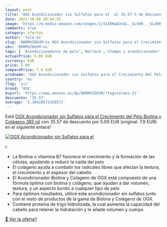 ```yaml
---
layout: post
title: 'OGX Acondicionador sin Sulfatos para el  al 35.57 % de descuento'
date: 2021-10-08 20:44:55
image: 'https://m.media-amazon.com/images/I/41X8NwA3xUL._SL500_._SL400_.jpg'
comments: true
category: ofertas
author: 'tole.es'
slug: 'B00MXZ66VM-es OGX Acondicionador sin Sulfatos para el Crecimiento del...'
sku: 'B00MXZ66VM-es'
tags: [ 'Acondicionadores de pelo','Belleza','Champú y acondicionador','Cuidado del cabello','acondicionador','ogx', ]
actualPrice: 5.09 EUR
currency: EUR
price: 5.09
comparePrice: 7.9 EUR
prodname: 'OGX Acondicionador sin Sulfatos para el Crecimiento del Pelo  Biotina y Colágeno  385 ml'
country: 'es'
flag: '🇪🇸'
brand: 'OGX'
buyurl: 'https://www.amazon.es/dp/B00MXZ66VM/?tag=tolees-21'
descuento: '35.57'
average: '5.30428571428571'
---
```


Está [OGX Acondicionador sin Sulfatos para el Crecimiento del Pelo  Biotina y Colágeno  385 ml](https://www.amazon.es/dp/B00MXZ66VM/?tag=tolees-21) con 35.57 de descuento por 5.09 EUR (original: 7.9 EUR) en el siguiente enlace!

[![OGX Acondicionador sin Sulfatos para el ](https://m.media-amazon.com/images/I/41X8NwA3xUL._SL500_._SL400_.jpg)](https://www.amazon.es/dp/B00MXZ66VM/?tag=tolees-21)

ℹ️:

- La Biotina o vitamina B7 favorece el crecimiento y la formación de las células, ayudando a reducir la caída del pelo
- El colágeno ayuda a combatir los radicales libres que afectan la textura, el crecimiento y el espesor del cabello
- El Acondicionador Biotina y Colágeno de OGX está compuesto de una fórmula óptima con biotina y colágeno, que ayudan a dar volumen, textura, y un aspecto bonito a cualquier tipo de pelo
- Para óptimos resultados, utilice este acondicionador sin sulfatos junto con el resto de productos de la gama de Biotina y Colágeno de OGX.
- Contiene proteína de trigo hidrolizada, la cual aumenta la capacidad del cabello para retener la hidratación y le añade volumen y cuerpo

[🛒 Ver la oferta!!](https://www.amazon.es/dp/B00MXZ66VM/?tag=tolees-21)
